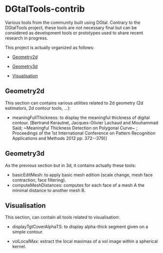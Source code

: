 # DGtalTools-contrib

Various tools from the community built using DGtal. Contrary to the DGtalTools project, these tools are not necessary final but can be considered as development tools or prototypes used to share recent research in progress.


This project is actually organized as follows:

 - [Geometry2d](#geometry2d)

 - [Geometry3d](#geometry3d)

 - [Visualisation](#visualisation)



Geometry2d
----------

This section can contains various utilities related to 2d geometry (2d estimators, 2d contour tools, ...):

   - meaningFullThickness: to display the meaningful thickness of digital contour.
     [Bertrand Kerautret, Jacques-Olivier Lachaud and  Mouhammad Said;
      ~Meaningful Thickness Detection on Polygonal Curve~ ;
      Proceedings of the 1st International Conference on Pattern Recognition Applications and Methods
       2012 pp. 372--379)]



Geometry3d
----------

As the previous section but in 3d, it contains actually these tools:

   - basicEditMesh: to apply basic mesh edition (scale change, mesh face contraction, face filtering).
   - computeMeshDistances: computes for each face of a mesh A the minimal distance to another mesh B.



Visualisation
-------------

This section, can contain all tools related to visualisation:

   - displayTgtCoverAlphaTS: to display alpha-thick segment given on a simple contour.




 - volLocalMax: extract the local maximas of a vol image within a spherical 
   kernel.